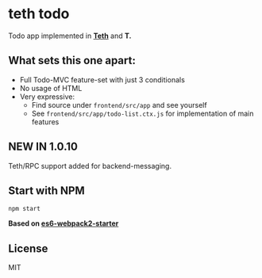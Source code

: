 # teth todo

Todo app implemented in [**Teth**](https://github.com/jaqmol/teth) and **T.**

## What sets this one apart:

- Full Todo-MVC feature-set with just 3 conditionals
- No usage of HTML
- Very expressive:
  - Find source under `frontend/src/app` and see yourself
  - See `frontend/src/app/todo-list.ctx.js` for implementation of main features

## NEW IN 1.0.10

Teth/RPC support added for backend-messaging.

## Start with NPM

`npm start`

**Based on [es6-webpack2-starter](https://github.com/micooz/es6-webpack-starter.git)**

## License

MIT
